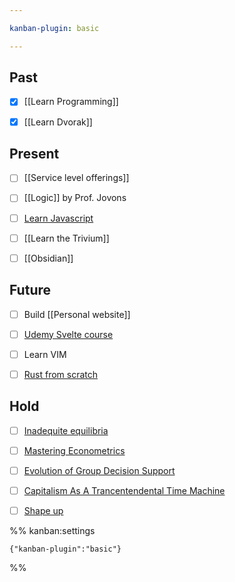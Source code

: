 ```yaml
---

kanban-plugin: basic

---
```


## Past

- [x] [[Learn Programming]]
- [x] [[Learn Dvorak]]


## Present

- [ ] [[Service level offerings]]
- [ ] [[Logic]] by Prof. Jovons
- [ ] [Learn Javascript](https://learnjavascript.online/?utm_source=learnprogramming.online)
- [ ] [[Learn the Trivium]]
- [ ] [[Obsidian]]


## Future

- [ ] Build [[Personal website]]
- [ ] [Udemy Svelte course](https://www.udemy.com/course/sveltejs-the-complete-guide/learn/practice/1112372/introduction#overview)
- [ ] Learn VIM
- [ ] [Rust from scratch](https://www.educative.io/courses/learn-rust-from-scratch/39ErMZ60rGM)


## Hold
- [ ] [Inadequite equilibria](https://equilibriabook.com/inadequacy-and-modesty/)
- [ ] [Mastering Econometrics](https://mru.org/courses/mastering-econometrics/how-read-economics-research-papers-randomized-controlled-trials-rcts)
- [ ] [Evolution of Group Decision Support](assets/TheEvolutionOfGroupDecisionSupportSystems2006.pdf)
- [ ] [Capitalism As A Trancentendental Time Machine](CapitalismAsATrancentendentalTimeMachine_Greenspan_2000.pdf)
- [ ] [Shape up](https://basecamp.com/shapeup/1.2-chapter-03)




%% kanban:settings
```
{"kanban-plugin":"basic"}
```
%%